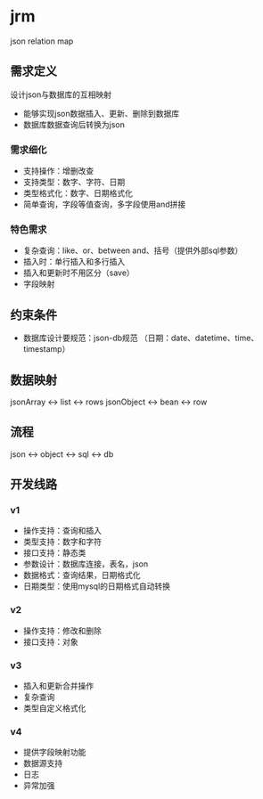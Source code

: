 # jrm

json relation map


## 需求定义
设计json与数据库的互相映射
- 能够实现json数据插入、更新、删除到数据库
- 数据库数据查询后转换为json

### 需求细化
- 支持操作：增删改查
- 支持类型：数字、字符、日期
- 类型格式化：数字、日期格式化
- 简单查询，字段等值查询，多字段使用and拼接

### 特色需求
- 复杂查询：like、or、between and、括号（提供外部sql参数）
- 插入时：单行插入和多行插入
- 插入和更新时不用区分（save）
- 字段映射


## 约束条件
- 数据库设计要规范：json-db规范 （日期：date、datetime、time、timestamp）

## 数据映射
jsonArray <-> list <-> rows
jsonObject <-> bean <-> row

## 流程
json <-> object <-> sql <-> db

## 开发线路
### v1
- 操作支持：查询和插入
- 类型支持：数字和字符
- 接口支持：静态类
- 参数设计：数据库连接，表名，json
- 数据格式：查询结果，日期格式化
- 日期类型：使用mysql的日期格式自动转换

### v2
- 操作支持：修改和删除
- 接口支持：对象

### v3
- 插入和更新合并操作
- 复杂查询
- 类型自定义格式化

### v4
- 提供字段映射功能
- 数据源支持
- 日志
- 异常加强
